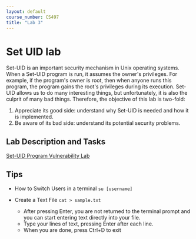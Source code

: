 ```yaml
---
layout: default
course_number: CS497
title: "Lab 3"
---
```


# Set UID lab

Set-UID is an important security mechanism in Unix operating systems. When a Set-UID program is run, it assumes the owner's privileges. For example, if the program's owner is root, then when anyone runs this program, the program gains the root's privileges during its execution. Set-UID allows us to do many interesting things, but unfortunately, it is also the culprit of many bad things. Therefore, the objective of this lab is two-fold: 
1. Appreciate its good side: understand why Set-UID is needed and how it is implemented.
2. Be aware of its bad side: understand its potential security problems.

Lab Description and Tasks
-------------------------

[Set-UID Program Vulnerability Lab](Environment_Variable_and_SetUID.pdf)

Tips
----

- How to Switch Users in a terminal 
```su [username]```

- Create a Text File ```cat > sample.txt```
  - After pressing Enter, you are not returned to the terminal prompt and you can start entering text directly into your file.
  - Type your lines of text, pressing Enter after each line.
  - When you are done, press Ctrl+D to exit 
